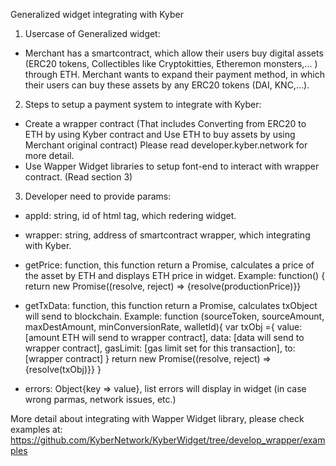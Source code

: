 Generalized widget integrating with Kyber

1. Usercase of Generalized widget:
  - Merchant has a smartcontract, which allow their users buy digital assets 
    (ERC20 tokens, Collectibles like Cryptokitties, Etheremon monsters,... ) through ETH. 
    Merchant wants to expand their payment method, in which their users can buy these assets by any ERC20 tokens (DAI, KNC,...).

2. Steps to setup a payment system to integrate with Kyber:
  - Create a wrapper contract 
    (That includes Converting from ERC20 to ETH by using Kyber contract and Use ETH to buy assets by using Merchant original contract)
    Please read developer.kyber.network for more detail.
  - Use Wapper Widget libraries to setup font-end to interact with wrapper contract. (Read section 3)

3. Developer need to provide params:
- appId: string, id of html tag, which redering widget.
- wrapper: string, address of smartcontract wrapper, which integrating with Kyber.
- getPrice: function, this function return a Promise, calculates a price of the asset by ETH and displays ETH price in widget.
            Example:
                function() { return new Promise((resolve, reject) => {resolve(productionPrice)}}

- getTxData: function, this function return a Promise, calculates txObject will send to blockchain.
            Example:
            function (sourceToken, sourceAmount, maxDestAmount, minConversionRate, walletId){
                var txObj ={
                    value:          [amount ETH will send to wrapper contract],
                    data:           [data will send to wrapper contract],
                    gasLimit:       [gas limit set for this transaction],
                    to:             [wrapper contract]
                }
                return new Promise((resolve, reject) => {resolve(txObj)}}
            }

- errors: Object{key => value}, list errors will display in widget (in case wrong parmas, network issues, etc.)

More detail about integrating with Wapper Widget library, please check examples at:
https://github.com/KyberNetwork/KyberWidget/tree/develop_wrapper/examples 